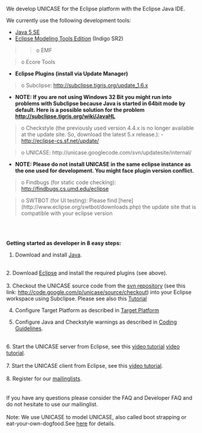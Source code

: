 We develop UNICASE for the Eclipse platform with the Eclipse Java IDE.

We currently use the following development tools:

  * [Java 5 SE](http://java.sun.com/javase/downloads/index_jdk5.jsp)
  * [Eclipse Modeling Tools Edition](http://www.eclipse.org/downloads/) (Indigo SR2)
> > o EMF <br>
<blockquote>o Ecore Tools <br></blockquote></li></ul>

  * **Eclipse Plugins (install via Update Manager)**


> o Subclipse: http://subclipse.tigris.org/update_1.6.x<br></li></ul>

<ul><li><b>NOTE: If you are not using Windows 32 Bit you might run into problems with Subclipse because Java is started in 64bit mode by default. Here is a possible solution for the problem <a href='http://subclipse.tigris.org/wiki/JavaHL'>http://subclipse.tigris.org/wiki/JavaHL</a></b> <br></li></ul>


> o Checkstyle (the previously used version 4.4.x is no longer available at the update site. So, download the latest 5.x release.): - http://eclipse-cs.sf.net/update/<br></li></ul>


<blockquote>o UNICASE: http://unicase.googlecode.com/svn/updatesite/internal/ <br></blockquote>

  * **NOTE: Please do not install UNICASE in the same eclipse instance as the one used for development. You might face plugin version conflict.**


> o Findbugs (for static code checking): http://findbugs.cs.umd.edu/eclipse<br></li></ul>

<blockquote>o SWTBOT (for UI testing): Please find [here](http://www.eclipse.org/swtbot/downloads.php) the update site that is compatible with your eclipse version<br></blockquote>




<br><br>

<b>Getting started as developer in 8 easy steps:</b>

1. Download and install <a href='http://java.sun.com/javase/downloads/index_jdk5.jsp'>Java</a>.<br>
<br>
2. Download <a href='http://www.eclipse.org/downloads/'>Eclipse</a> and install the required plugins (see above).<br>
<br>
3. Checkout the UNICASE source code from the <a href='http://code.google.com/p/unicase/wiki/SVN_Repository'>svn repository</a> (see this link: <a href='http://code.google.com/p/unicase/source/checkout'>http://code.google.com/p/unicase/source/checkout</a>) into your Eclipse workspace using Subclipse. Please see also this <a href='CheckoutTutorial.md'>Tutorial</a>

4. Configure Target Platform as described in <a href='http://code.google.com/p/unicase/wiki/Target_Platform'>Target Platform</a>

5. Configure Java and Checkstyle warnings as described in <a href='http://code.google.com/p/unicase/wiki/Coding_Guidelines'>Coding Guidelines</a>.<br>
<br>
6. Start the UNICASE server from Eclipse, see this <a href='http://code.google.com/p/unicase/wiki/RunEMFStoreWithCustomModel'>video tutorial</a>
<a href='http://code.google.com/p/unicase/wiki/RunServerTutorial'>video tutorial</a>.<br>
<br>
7. Start the UNICASE client from Eclipse, see this <a href='http://code.google.com/p/unicase/wiki/RunClientTutorial'>video tutorial</a>.<br>
<br>
8. Register for our <a href='http://code.google.com/p/unicase/wiki/Mailinglist'>mailinglists</a>.<br>
<br>
<br>
If you have any questions please consider the FAQ and Developer FAQ and do not hesitate to use our mailinglist.<br>
<br>
Note: We use UNICASE to model UNICASE, also called boot strapping or eat-your-own-dogfood.See <a href='http://code.google.com/p/unicase/wiki/Unicase_repository_beta_server'>here</a> for details.